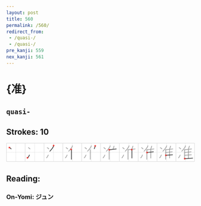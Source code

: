 ```yaml
---
layout: post
title: 560
permalink: /560/
redirect_from:
 - /quasi-/
 - /quasi-/
pre_kanji: 559
nex_kanji: 561
---
```


# {准}

## `quasi-`

## Strokes: 10

<div class="stroke"><img src="../images/E58786.png" /></div>

## Reading:

### On-Yomi: ジュン
